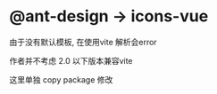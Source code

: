 
# @ant-design -> icons-vue

由于没有默认模板, 在使用vite 解析会error

作者并不考虑 2.0 以下版本兼容vite 

这里单独 copy package 修改
